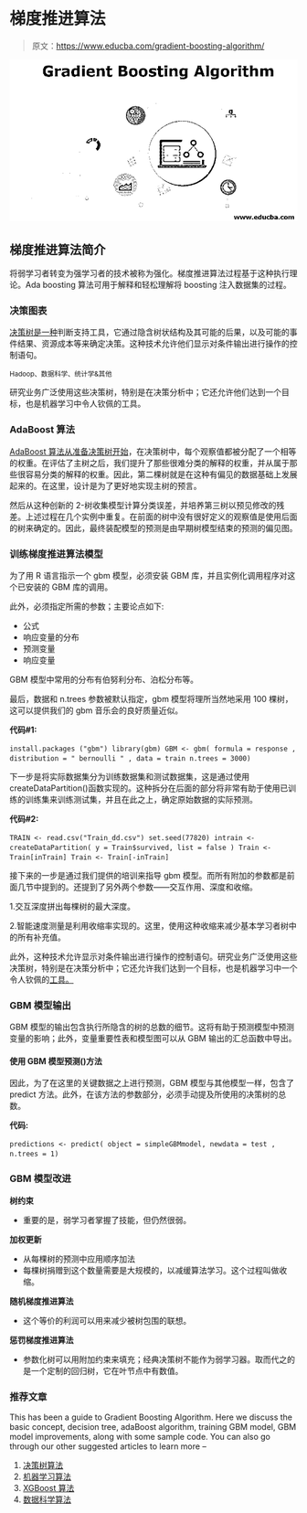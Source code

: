 # 梯度推进算法

> 原文：<https://www.educba.com/gradient-boosting-algorithm/>

![Gradient Boosting Algorithm](img/fdd6cd8cbe12bf5e18fb5763df628bd2.png)



## 梯度推进算法简介

将弱学习者转变为强学习者的技术被称为强化。梯度推进算法过程基于这种执行理论。Ada boosting 算法可用于解释和轻松理解将 boosting 注入数据集的过程。

### 决策图表

[决策树是一种](https://www.educba.com/what-is-decision-tree/)判断支持工具，它通过隐含树状结构及其可能的后果，以及可能的事件结果、资源成本等来确定决策。这种技术允许他们显示对条件输出进行操作的控制语句。

<small>Hadoop、数据科学、统计学&其他</small>

研究业务广泛使用这些决策树，特别是在决策分析中；它还允许他们达到一个目标，也是机器学习中令人钦佩的工具。

### AdaBoost 算法

[AdaBoost 算法从准备决策树开始](https://www.educba.com/adaboost-algorithm/)，在决策树中，每个观察值都被分配了一个相等的权重。在评估了主树之后，我们提升了那些很难分类的解释的权重，并从属于那些很容易分类的解释的权重。因此，第二棵树就是在这种有偏见的数据基础上发展起来的。在这里，设计是为了更好地实现主树的预言。

然后从这种创新的 2-树收集模型计算分类误差，并培养第三树以预见修改的残差。上述过程在几个实例中重复。在前面的树中没有很好定义的观察值是使用后面的树来确定的。因此，最终装配模型的预测是由早期树模型结束的预测的偏见图。

### 训练梯度推进算法模型

为了用 R 语言指示一个 gbm 模型，必须安装 GBM 库，并且实例化调用程序对这个已安装的 GBM 库的调用。

此外，必须指定所需的参数；主要论点如下:

*   公式
*   响应变量的分布
*   预测变量
*   响应变量

GBM 模型中常用的分布有伯努利分布、泊松分布等。

最后，数据和 n.trees 参数被默认指定，gbm 模型将理所当然地采用 100 棵树，这可以提供我们的 gbm 音乐会的良好质量近似。

**代码#1:**

`install.packages ("gbm")
library(gbm)
GBM <- gbm( formula = response ,
distribution = " bernoulli " ,
data = train
n.trees = 3000)`

下一步是将实际数据集分为训练数据集和测试数据集，这是通过使用 createDataPartition()函数实现的。这种拆分在后面的部分将非常有助于使用已训练的训练集来训练测试集，并且在此之上，确定原始数据的实际预测。

**代码#2:**

`TRAIN <- read.csv("Train_dd.csv")
set.seed(77820)
intrain <- createDataPartition( y = Train$survived,
list = false )
Train <- Train[inTrain] Train <- Train[-inTrain]`

接下来的一步是通过我们提供的培训来指导 gbm 模型。而所有附加的参数都是前面几节中提到的。还提到了另外两个参数——交互作用、深度和收缩。

1.交互深度拼出每棵树的最大深度。

2.智能速度测量是利用收缩率实现的。这里，使用这种收缩来减少基本学习者树中的所有补充值。

此外，这种技术允许显示对条件输出进行操作的控制语句。研究业务广泛使用这些决策树，特别是在决策分析中；它还允许我们达到一个目标，也是机器学习中一个令人钦佩的[工具。](https://www.educba.com/machine-learning-tools/)

### GBM 模型输出

GBM 模型的输出包含执行所隐含的树的总数的细节。这将有助于预测模型中预测变量的影响；此外，变量重要性表和模型图可以从 GBM 输出的汇总函数中导出。

#### 使用 GBM 模型预测()方法

因此，为了在这里的关键数据之上进行预测，GBM 模型与其他模型一样，包含了 predict 方法。此外，在该方法的参数部分，必须手动提及所使用的决策树的总数。

**代码:**

`predictions <- predict( object = simpleGBMmodel,
newdata = test ,
n.trees = 1)`

### GBM 模型改进

**树约束**

*   重要的是，弱学习者掌握了技能，但仍然很弱。

**加权更新**

*   从每棵树的预测中应用顺序加法
*   每棵树捐赠到这个数量需要是大规模的，以减缓算法学习。这个过程叫做收缩。

**随机梯度推进算法**

*   这个等价的利润可以用来减少被树包围的联想。

**惩罚梯度推进算法**

*   参数化树可以用附加约束来填充；经典决策树不能作为弱学习器。取而代之的是一个定制的回归树，它在叶节点中有数值。

### 推荐文章

This has been a guide to Gradient Boosting Algorithm. Here we discuss the basic concept, decision tree, adaBoost algorithm, training GBM model, GBM model improvements, along with some sample code. You can also go through our other suggested articles to learn more –

1.  [决策树算法](https://www.educba.com/decision-tree-algorithm/)
2.  [机器学习算法](https://www.educba.com/machine-learning-algorithms/)
3.  [XGBoost 算法](https://www.educba.com/xgboost-algorithm/)
4.  [数据科学算法](https://www.educba.com/data-science-algorithms/)





